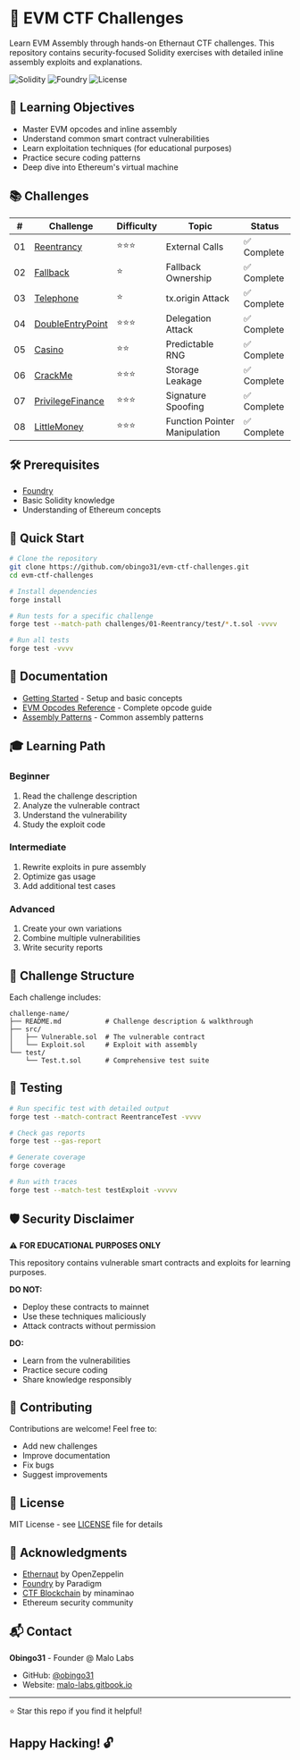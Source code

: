 # 🔐 EVM CTF Challenges

Learn EVM Assembly through hands-on Ethernaut CTF challenges. This repository contains security-focused Solidity exercises with detailed inline assembly exploits and explanations.

![Solidity](https://img.shields.io/badge/Solidity-^0.8.18-363636?style=for-the-badge&logo=solidity)
![Foundry](https://img.shields.io/badge/Foundry-Latest-blue?style=for-the-badge)
![License](https://img.shields.io/badge/License-MIT-green?style=for-the-badge)

## 🎯 Learning Objectives

- Master EVM opcodes and inline assembly
- Understand common smart contract vulnerabilities
- Learn exploitation techniques (for educational purposes)
- Practice secure coding patterns
- Deep dive into Ethereum's virtual machine

## 📚 Challenges

| # | Challenge | Difficulty | Topic | Status |
|---|-----------|------------|-------|--------|
| 01 | [Reentrancy](./challenges/01-Reentrancy/) | ⭐⭐⭐ | External Calls | ✅ Complete |
| 02 | [Fallback](./challenges/02-Fallback/) | ⭐ | Fallback Ownership | ✅ Complete |
| 03 | [Telephone](./challenges/03-Telephone/) | ⭐ | tx.origin Attack | ✅ Complete |
| 04 | [DoubleEntryPoint](./challenges/04-DoubleEntryPoint/) | ⭐⭐⭐ | Delegation Attack | ✅ Complete |
| 05 | [Casino](./challenges/05-Casino/) | ⭐⭐ | Predictable RNG | ✅ Complete |
| 06 | [CrackMe](./challenges/06-CrackMe/) | ⭐⭐⭐ | Storage Leakage | ✅ Complete |
| 07 | [PrivilegeFinance](./challenges/07-PrivilegeFinance/) | ⭐⭐⭐ | Signature Spoofing | ✅ Complete |
| 08 | [LittleMoney](./challenges/08-LittleMoney/) | ⭐⭐⭐ | Function Pointer Manipulation | ✅ Complete |

## 🛠️ Prerequisites

- [Foundry](https://book.getfoundry.sh/getting-started/installation)
- Basic Solidity knowledge
- Understanding of Ethereum concepts

## 🚀 Quick Start

```bash
# Clone the repository
git clone https://github.com/obingo31/evm-ctf-challenges.git
cd evm-ctf-challenges

# Install dependencies
forge install

# Run tests for a specific challenge
forge test --match-path challenges/01-Reentrancy/test/*.t.sol -vvvv

# Run all tests
forge test -vvvv
```

## 📖 Documentation

- [Getting Started](./docs/getting-started.md) - Setup and basic concepts
- [EVM Opcodes Reference](./docs/evm-opcodes.md) - Complete opcode guide
- [Assembly Patterns](./docs/assembly-patterns.md) - Common assembly patterns

## 🎓 Learning Path

### Beginner

1. Read the challenge description
1. Analyze the vulnerable contract
1. Understand the vulnerability
1. Study the exploit code

### Intermediate

1. Rewrite exploits in pure assembly
1. Optimize gas usage
1. Add additional test cases

### Advanced

1. Create your own variations
1. Combine multiple vulnerabilities
1. Write security reports

## 🔬 Challenge Structure

Each challenge includes:

```text
challenge-name/
├── README.md           # Challenge description & walkthrough
├── src/
│   ├── Vulnerable.sol  # The vulnerable contract
│   └── Exploit.sol     # Exploit with assembly
└── test/
    └── Test.t.sol      # Comprehensive test suite
```

## 🧪 Testing

```bash
# Run specific test with detailed output
forge test --match-contract ReentranceTest -vvvv

# Check gas reports
forge test --gas-report

# Generate coverage
forge coverage

# Run with traces
forge test --match-test testExploit -vvvvv
```

## 🛡️ Security Disclaimer

⚠️ **FOR EDUCATIONAL PURPOSES ONLY**

This repository contains vulnerable smart contracts and exploits for learning purposes.

**DO NOT:**

- Deploy these contracts to mainnet
- Use these techniques maliciously
- Attack contracts without permission

**DO:**

- Learn from the vulnerabilities
- Practice secure coding
- Share knowledge responsibly

## 🤝 Contributing

Contributions are welcome! Feel free to:

- Add new challenges
- Improve documentation
- Fix bugs
- Suggest improvements

## 📝 License

MIT License - see [LICENSE](LICENSE) file for details

## 🙏 Acknowledgments

- [Ethernaut](https://ethernaut.openzeppelin.com/) by OpenZeppelin
- [Foundry](https://github.com/foundry-rs/foundry) by Paradigm
- [CTF Blockchain](https://github.com/minaminao/ctf-blockchain) by minaminao
- Ethereum security community

## 📬 Contact

**Obingo31** - Founder @ Malo Labs

- GitHub: [@obingo31](https://github.com/obingo31)
- Website: [malo-labs.gitbook.io](https://malo-labs.gitbook.io/documentation)

---

⭐ Star this repo if you find it helpful!

## Happy Hacking! 🔓
